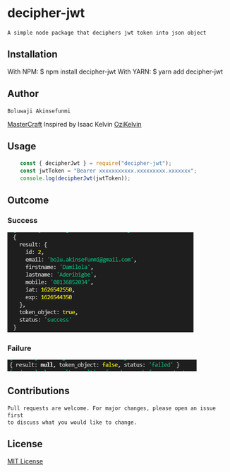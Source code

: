 # decipher-jwt
    A simple node package that deciphers jwt token into json object

## Installation
With NPM:
     $ npm install decipher-jwt
With YARN:
     $ yarn add decipher-jwt

## Author
    Boluwaji Akinsefunmi
[MasterCraft](https://github.com/IAmMasterCraft/)
    Inspired by Isaac Kelvin
[OziKelvin](https://github.com/ozikelvin)

## Usage
```javascript
    const { decipherJwt } = require("decipher-jwt");
    const jwtToken = "Bearer xxxxxxxxxxx.xxxxxxxxx.xxxxxxx";
    console.log(decipherJwt(jwtToken));
```

## Outcome
### Success
<img src="images/success.png"> <br>
### Failure
<img src="images/failure.png">

## Contributions
    Pull requests are welcome. For major changes, please open an issue first 
    to discuss what you would like to change.

## License
[MIT License](./LICENSE)